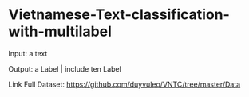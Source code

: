 # Vietnamese-Text-classification-with-multilabel
Input: a text

Output: a Label | include ten Label

Link Full Dataset: https://github.com/duyvuleo/VNTC/tree/master/Data
